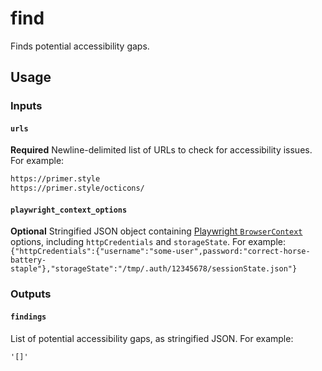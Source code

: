 # find

Finds potential accessibility gaps.

## Usage

### Inputs

#### `urls`

**Required** Newline-delimited list of URLs to check for accessibility issues. For example:

```txt
https://primer.style
https://primer.style/octicons/
```

#### `playwright_context_options`

**Optional** Stringified JSON object containing [Playwright `BrowserContext`](https://playwright.dev/docs/api/class-browsercontext) options, including `httpCredentials` and `storageState`. For example: `{"httpCredentials":{"username":"some-user",password:"correct-horse-battery-staple"},"storageState":"/tmp/.auth/12345678/sessionState.json"}`

### Outputs

#### `findings`

List of potential accessibility gaps, as stringified JSON. For example:

```JS
'[]'
```
